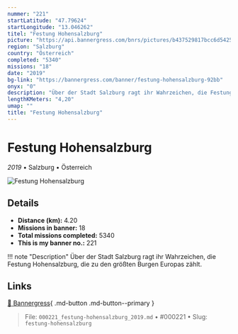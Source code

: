 ```yaml
---
nummer: "221"
startLatitude: "47.79624"
startLongitude: "13.046262"
titel: "Festung Hohensalzburg"
picture: "https://api.bannergress.com/bnrs/pictures/b437529817bcc6d5425441abf3144440"
region: "Salzburg"
country: "Österreich"
completed: "5340"
missions: "18"
date: "2019"
bg-link: "https://bannergress.com/banner/festung-hohensalzburg-92bb"
onyx: "0"
description: "Über der Stadt Salzburg ragt ihr Wahrzeichen, die Festung Hohensalzburg, die zu den größten Burgen Europas zählt."
lengthKMeters: "4,20"
umap: ""
title: "Festung Hohensalzburg"
---
```

# Festung Hohensalzburg

*2019* • Salzburg • Österreich

![Festung Hohensalzburg](https://api.bannergress.com/bnrs/pictures/b437529817bcc6d5425441abf3144440)

## Details
- **Distance (km):** 4.20
- **Missions in banner:** 18
- **Total missions completed:** 5340
- **This is my banner no.:** 221


!!! note "Description"
    Über der Stadt Salzburg ragt ihr Wahrzeichen, die Festung Hohensalzburg, die zu den größten Burgen Europas zählt.



## Links
[🔗 Bannergress](https://bannergress.com/banner/festung-hohensalzburg-92bb){ .md-button .md-button--primary }



> File: `000221_festung-hohensalzburg_2019.md` • #000221 • Slug: `festung-hohensalzburg`
